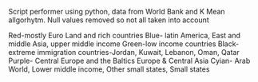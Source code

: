 Script performer using python, data from World Bank and K Mean allgorhytm. Null values removed so not all taken into account

Red-mostly Euro Land and rich countries
Blue- latin America, East and middle Asia, upper middle income
Green-low income countries
Black- extreme immigration countries-Jordan, Kuwait, Lebanon, Oman, Qatar
Purple- Central Europe and the Baltics Europe & Central Asia
Cyian- Arab World, Lower middle income, Other small states, Small states

 

 

 
 
 
 


